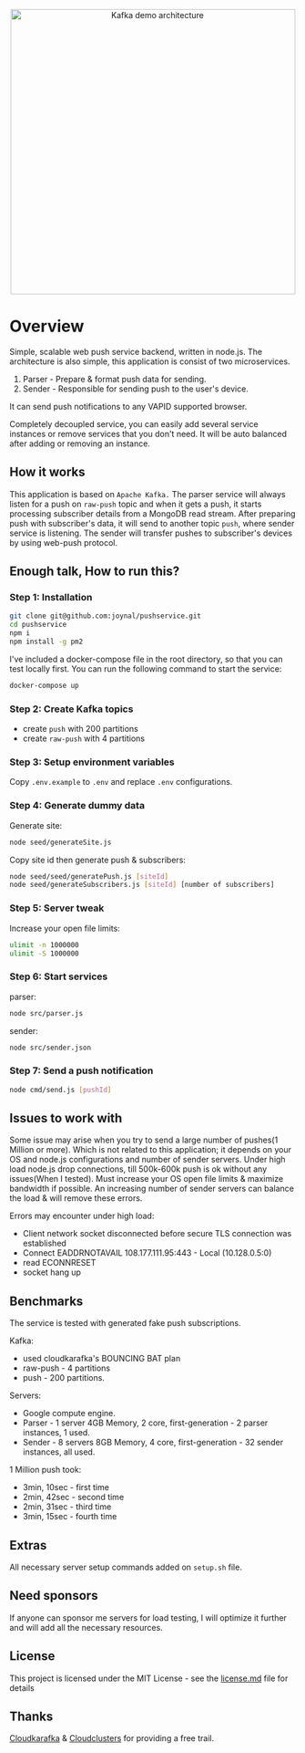 <p align="center">
  <img src="images/architecture.png" alt="Kafka demo architecture" width="500"/>
</p>


# Overview

Simple, scalable web push service backend, written in node.js. The architecture is also simple,
this application is consist of two microservices.

1. Parser - Prepare & format push data for sending.
2. Sender - Responsible for sending push to the user's device.

It can send push notifications to any VAPID supported browser.

Completely decoupled service, you can easily add several service instances or remove
services that you don't need. It will be auto balanced after adding or removing an instance.

## How it works

This application is based on `Apache Kafka.` The parser service will always listen for a push on `raw-push` topic
and when it gets a push, it starts processing subscriber details from a MongoDB read stream. After preparing push
with subscriber's data, it will send to another topic `push`, where sender service is listening. The sender will
transfer pushes to subscriber's devices by using web-push protocol.

## Enough talk, How to run this?

### Step 1: Installation

```bash
git clone git@github.com:joynal/pushservice.git
cd pushservice
npm i
npm install -g pm2
```

I've included a docker-compose file in the root directory, so that you can test locally first. You can run the following command to start the service:

```bash
docker-compose up
```

### Step 2: Create Kafka topics

- create `push` with 200 partitions
- create `raw-push` with 4 partitions

### Step 3: Setup environment variables

Copy `.env.example` to `.env` and replace `.env` configurations.

### Step 4: Generate dummy data

Generate site:
```bash
node seed/generateSite.js
```

Copy site id then generate push & subscribers:
```bash
node seed/seed/generatePush.js [siteId]
node seed/generateSubscribers.js [siteId] [number of subscribers]
```

### Step 5: Server tweak

Increase your open file limits:
```bash
ulimit -n 1000000
ulimit -S 1000000
```

### Step 6: Start services

parser:
```bash
node src/parser.js
```

sender:
```bash
node src/sender.json
```

### Step 7: Send a push notification

```bash
node cmd/send.js [pushId]
```

## Issues to work with

Some issue may arise when you try to send a large number of pushes(1 Million or more). Which is not related to this application; it depends on your OS and node.js configurations and number of sender servers. Under high load node.js drop connections,
till 500k-600k push is ok without any issues(When I tested). Must increase your OS open file limits & maximize bandwidth if possible.
An increasing number of sender servers can balance the load & will remove these errors.

Errors may encounter under high load:
- Client network socket disconnected before secure TLS connection was established
- Connect EADDRNOTAVAIL 108.177.111.95:443 - Local (10.128.0.5:0)
- read ECONNRESET
- socket hang up

## Benchmarks

The service is tested with generated fake push subscriptions.

Kafka:
  - used cloudkarafka's BOUNCING BAT plan
  - raw-push - 4 partitions
  - push - 200 partitions.

Servers:
  - Google compute engine.
  - Parser - 1 server 4GB Memory, 2 core, first-generation - 2 parser instances, 1 used.
  - Sender - 8 servers 8GB Memory, 4 core, first-generation - 32 sender instances, all used.

1 Million push took:
  - 3min, 10sec - first time
  - 2min, 42sec - second time
  - 2min, 31sec - third time
  - 3min, 15sec - fourth time

## Extras

All necessary server setup commands added on `setup.sh` file.

## Need sponsors

If anyone can sponsor me servers for load testing, I will optimize it further and will add all the necessary resources.

## License

This project is licensed under the MIT License - see the [license.md](./license.md) file for details

## Thanks

[Cloudkarafka](https://cloudkarafka.com) & [Cloudclusters](https://cloudclusters.io) for providing a free trail.
